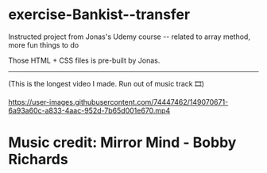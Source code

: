 # exercise-Bankist--transfer
Instructed project from Jonas's Udemy course -- related to array method, more fun things to do

Those HTML + CSS files is pre-built by Jonas.

---

(This is the longest video I made. Run out of music track 🎞)




https://user-images.githubusercontent.com/74447462/149070671-6a93a60c-a833-4aac-952d-7b65d001e670.mp4

# Music credit: Mirror Mind - Bobby Richards
